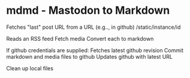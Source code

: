 # mdmd - Mastodon to Markdown

Fetches "last" post URL from a URL (e.g.., in github)
    /static/instance/id

Reads an RSS feed
    Fetch media
    Convert each to markdown

If github credentials are supplied:
    Fetches latest github revision
    Commit markdown and media files to github
    Updates github with latest URL

Clean up local files
